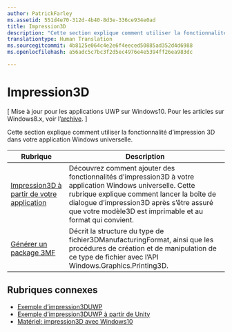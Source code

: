 ```yaml
---
author: PatrickFarley
ms.assetid: 551d4e70-312d-4b40-8d3e-336ce934e0ad
title: Impression3D
description: "Cette section explique comment utiliser la fonctionnalité d’impression 3D dans votre application Windows universelle."
translationtype: Human Translation
ms.sourcegitcommit: 4b8125e064c4e2e6f4eeced50885ad352d4d6988
ms.openlocfilehash: a56adc5c7bc3f2d5ec4976e4e5394ff26ea983dc

---
```

# Impression3D

\[ Mise à jour pour les applications UWP sur Windows10. Pour les articles sur Windows8.x, voir l’[archive](http://go.microsoft.com/fwlink/p/?linkid=619132). \]

Cette section explique comment utiliser la fonctionnalité d’impression 3D dans votre application Windows universelle.

| Rubrique | Description | 
|-------|-------------|
| [Impression3D à partir de votre application](3d-print-from-app.md) | Découvrez comment ajouter des fonctionnalités d’impression3D à votre application Windows universelle. Cette rubrique explique comment lancer la boîte de dialogue d’impression3D après s’être assuré que votre modèle3D est imprimable et au format qui convient. |
| [Générer un package 3MF](generate-3mf.md) | Décrit la structure du type de fichier3DManufacturingFormat, ainsi que les procédures de création et de manipulation de ce type de fichier avec l’API Windows.Graphics.Printing3D. |

## Rubriques connexes

* [Exemple d’impression3DUWP](https://github.com/Microsoft/Windows-universal-samples/tree/master/Samples/3DPrinting)
* [Exemple d’impression3DUWP à partir de Unity](https://github.com/Microsoft/Windows-universal-samples/tree/master/Samples/3DPrintingFromUnity)
* [Matériel: impression3D avec Windows10](https://msdn.microsoft.com/en-us/windows/hardware/bg183398.aspx)
 




<!--HONumber=Jun16_HO4-->



